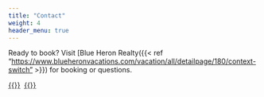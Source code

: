 ```yaml
---
title: "Contact"
weight: 4
header_menu: true
---
```


Ready to book? Visit [Blue Heron Realty({{< ref “https://www.blueheronvacations.com/vacation/all/detailpage/180/context-switch” >}}) for booking or questions.


[{{<icon class="fa fa-envelope">}}](mailto:sarah@funkventuresnc.com)&nbsp;&nbsp;[{{<icon class="fa fa-instagram">}}](https://www.instagram.com/contextswitch.ocracoke/)